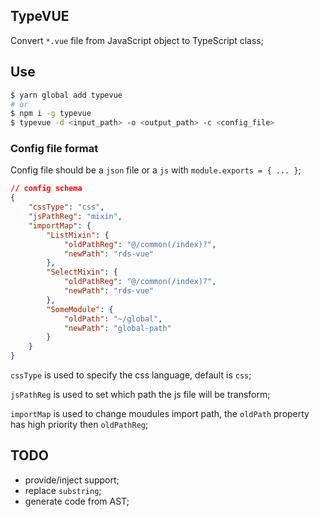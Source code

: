 ## TypeVUE

Convert `*.vue` file from JavaScript object to TypeScript class;

## Use

```bash
$ yarn global add typevue
# or
$ npm i -g typevue
$ typevue -d <input_path> -o <output_path> -c <config_file>
```

### Config file format

Config file should be a `json` file or a `js` with `module.exports = { ... }`;

```json
// config schema
{
    "cssType": "css",
    "jsPathReg": "mixin",
    "importMap": {
        "ListMixin": {
            "oldPathReg": "@/common(/index)?",
            "newPath": "rds-vue"
        },
        "SelectMixin": {
            "oldPathReg": "@/common(/index)?",
            "newPath": "rds-vue"
        },
        "SomeModule": {
            "oldPath": "~/global",
            "newPath": "global-path"
        }
    }
}
```

`cssType` is used to specify the css language, default is `css`;

`jsPathReg` is used to set which path the js file will be transform;

`importMap` is used to change moudules import path, the `oldPath` property has high priority then `oldPathReg`;

## TODO

* provide/inject support;
* replace `substring`;
* generate code from AST;
